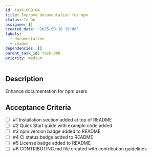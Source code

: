 ```yaml
---
id: task-008.04
title: Improve documentation for npm
status: To Do
assignee: []
created_date: '2025-09-10 19:08'
labels:
  - documentation
  - readme
dependencies: []
parent_task_id: task-008
priority: medium
---
```


## Description

Enhance documentation for npm users

## Acceptance Criteria
<!-- AC:BEGIN -->
- [ ] #1 Installation section added at top of README
- [ ] #2 Quick Start guide with example code added
- [ ] #3 npm version badge added to README
- [ ] #4 CI status badge added to README
- [ ] #5 License badge added to README
- [ ] #6 CONTRIBUTING.md file created with contribution guidelines
<!-- AC:END -->
